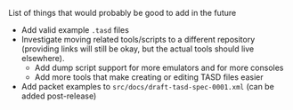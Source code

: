 List of things that would probably be good to add in the future

- Add valid example `.tasd` files
- Investigate moving related tools/scripts to a different repository (providing links will still be okay, but the actual tools should live elsewhere).
  - Add dump script support for more emulators and for more consoles
  - Add more tools that make creating or editing TASD files easier
- Add packet examples to `src/docs/draft-tasd-spec-0001.xml` (can be added post-release)
